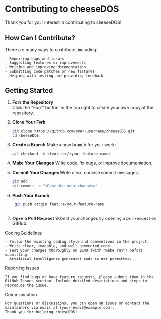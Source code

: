 # Contributing to cheeseDOS

Thank you for your interest in contributing to cheeseDOS!

## How Can I Contribute?

There are many ways to contribute, including:

    - Reporting bugs and issues  
    - Suggesting features or improvements  
    - Writing and improving documentation  
    - Submitting code patches or new features  
    - Helping with testing and providing feedback

## Getting Started

1. **Fork the Repository**  
   Click the "Fork" button on the top right to create your own copy of the repository.

2. **Clone Your Fork**  
   ```bash
   git clone https://github.com/your-username/cheeseDOS.git
   cd cheeseDOS
   ```

3. **Create a Branch**
   Make a new branch for your work:
   ```bash
   git checkout -b <feature>/<your-feature-name>
   ```

4. **Make Your Changes**
   Write code, fix bugs, or improve documentation.

5. **Commit Your Changes**
   Write clear, concise commit messages.
   ```bash
   git add .
   git commit -m "<Describe your changes>"
   ```

6. **Push Your Branch**
   ```bash
    git push origin feature/your-feature-name
    
7. **Open a Pull Request**
    Submit your changes by opening a pull request on GitHub.

Coding Guidelines

    - Follow the existing coding style and conventions in the project.
    - Write clear, readable, and well-commented code.
    - Test your changes thoroughly on QEMU (with "make run") before submitting.
    - Artificial intelligence generated code is not permitted.

Reporting Issues

    If you find bugs or have feature requests, please submit them in the GitHub Issues section. Include detailed descriptions and steps to reproduce the issue.

Communication

    For questions or discussions, you can open an issue or contact the maintainers via email at [your-email@example.com].
    Thank you for building cheeseDOS!
